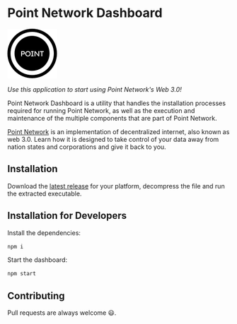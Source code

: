 # Point Network Dashboard

![Point Network](./resources/logo.svg)

*Use this application to start using Point Network's Web 3.0!*

Point Network Dashboard is a utility that handles the installation processes
required for running Point Network, as well as the execution and maintenance of
the multiple components that are part of Point Network.

[Point Network](https://github.com/pointnetwork/pointnetwork/releases/latest) is
an implementation of decentralized internet, also known as web 3.0. Learn how it
is designed to take control of your data away from nation states and
corporations and give it back to you.

## Installation

Download the [latest
release](https://github.com/pointnetwork/pointnetwork-dashboard/releases/latest) for your
platform, decompress the file and run the extracted executable.

## Installation for Developers

Install the dependencies:

``` bash
npm i
```

Start the dashboard:

``` bash
npm start
```

## Contributing

Pull requests are always welcome 😃.
